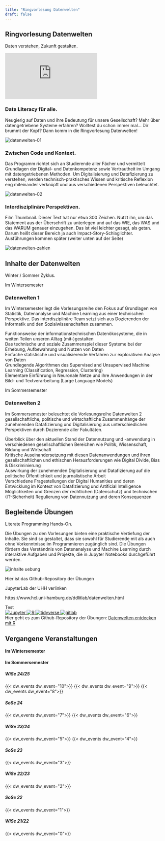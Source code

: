 ```yaml
---
title: "Ringvorlesung Datenwelten"
draft: false
---
```


<section>
    <div class="section-title">
        <h2>Ringvorlesung Datenwelten</h2>
        <p>Daten verstehen, Zukunft gestalten.</p>
    </div>
    <div class="wide-image datenwelten-movie-container">
        <iframe class="datenwelten-movie" src='https://lecture2go.uni-hamburg.de/o/iframe/?obj=71206'  title='Video: Warum DATENWELTEN eine Vorlesung für Dich ist!' frameborder='0' allowfullscreen></iframe>
    </div>
    <div class="row">
        <div class="starter-content-area">
            <h3>Data Literacy für alle.</h3>
            <p>Neugierig auf Daten und ihre Bedeutung für unsere Gesellschaft? Mehr über datengetriebene Systeme erfahren? Wolltest du schon immer mal... Dir brummt der Kopf? Dann komm in die Ringvorlesung Datenwelten!</p>
        </div>
        <div class="starter-image-area">
            <img src="/images/datenwelten/lehre_david_01.png" alt="datenwelten-01">
        </div>
    </div>
    <div class="row reverse">
        <div class="starter-content-area">
            <h3>Zwischen Code und Kontext.</h3>
            <p>Das Programm richtet sich an Studierende aller Fächer und vermittelt Grundlagen der Digital- und Datenkompetenz sowie Vertrautheit im Umgang mit datengetriebenen Methoden. Um Digitalisierung und Datafizierung zu verstehen, werden technisch-praktisches Wissen und kritische Reflexion eng miteinander verknüpft und aus verschiedenen Perspektiven beleuchtet.</p>
        </div>
        <div class="starter-image-area">
            <img src="/images/datenwelten/lehre_david_01.png" alt="datenwelten-02">
        </div>
    </div>
    <div class="row">
        <div class="starter-content-area">
            <h3>Interdisziplinäre Perspektiven.</h3>
            <p>Film Thumbnail. Dieser Text hat nur etwa 300 Zeichen. Nutzt ihn, um das Statement aus der Überschrift zu unterlegen und auf das WIE, das WAS und das WARUM genauer einzugehen. Das ist viel leichter gesagt, als getan. Darum heißt dieser Bereich ja auch Impact-Story-Schlaglichter. Ausführungen kommen später (weiter unten auf der Seite)</p>
        </div>
        <div class="starter-image-area">
            <img src="/images/datenwelten/zahlen.svg" alt="datenwelten-zahlen">
        </div>
    </div>
    </section>





<section>
    <div class="section-title">
        <h2>Inhalte der Datenwelten</h2>
        <p>Winter / Sommer Zyklus.</p>
    </div>
    <div class="dw-content">
        <div class="dw-content-card">
            <p class="dw-pretitle">Im Wintersemester</p>
            <h3>Datenwelten 1</h3>
            <p>Im Wintersemester legt die Vorlesungsreihe den Fokus auf Grundlagen von Statistik, Datenanalyse und Machine Learning aus einer technischen Perspektive. Das interdisziplinäre Team setzt sich aus Dozierenden der Informatik und den Sozialwissenschaften zusammen.</p>
            <div class="grid grid-datenwelten-inhalte">
                <i class="codicon codicon-debug-disconnect"></i>
                <div>Funktionsweise der informationstechnischen Datenökosysteme, die in weiten Teilen unseren Alltag (mit-)gestalten</div>
                <i class="codicon codicon-cloud-upload"></i>
                <div>Das technische und soziale Zusammenspiel dieser Systeme bei der Erhebung, Aufbewahrung und Nutzen von Daten</div>
                <i class="codicon codicon-graph-scatter"></i>
                <div>Einfache statistische und visualisierende Verfahren zur explorativen Analyse von Daten</div>
                <i class="codicon codicon-debug-alt"></i>
                <div>Grundlegende Algorithmen des Supervised and Unsupervised Machine Learning (Classification, Regression, Clustering)</div>
                <i class="codicon codicon-combine"></i>
                <div>Elementare Einführung in Neuronale Netze und ihre Anwendungen in der Bild- und Textverarbeitung (Large Language Models)</div>
            </div>
        </div>
        <div class="dw-content-card">
            <p class="dw-pretitle">Im Sommersemester</p>
            <h3>Datenwelten 2</h3>
            <p>Im Sommersemester beleuchtet die Vorlesungsreihe Datenwelten 2 gesellschaftliche, politische und wirtschaftliche Zusammenhänge der zunehmenden Datafizierung und Digitalisierung aus unterschiedlichen Perspektiven durch Dozierende aller Fakultäten.</p>
            <div class="grid grid-datenwelten-inhalte">
                <i class="codicon codicon-telescope"></i>
                <div>Überblick über den aktuellen Stand der Datennutzung und -anwendung in verschiedenen gesellschaftlichen Bereichen wie Politik, Wissenschaft, Bildung und Wirtschaft</div>
                <i class="codicon codicon-organization"></i>
                <div>Kritische Auseinandersetzung mit diesen Datenanwendungen und ihren gesellschaftlichen und ethischen Herausforderungen wie Digital Divide, Bias & Diskriminierung</div>
                <i class="codicon codicon-device-camera"></i>
                <div>Auswirkung der zunehmenden Digitalisierung und Datafizierung auf die politische Öffentlichkeit und journalistische Arbeit</div>
                <i class="codicon codicon-book"></i>
                <div>Verschiedene Fragestellungen der Digital Humanities und deren Entwicklung im Kontext von Datafizierung und Artificial Intelligence</div>
                <i class="codicon codicon-law"></i>
                <div>Möglichkeiten und Grenzen der rechtlichen (Datenschutz) und technischen (IT-Sicherheit) Regulierung von Datennutzung und deren Konsequenzen</div>
            </div>
        </div>
    </div>









<section>
    <div class="section-title">
        <h2>Begleitende Übungen</h2>
        <p>Literate Programming Hands-On.</p>
    </div>
    <div class="wide-text">
    <p>
      Die Übungen zu den Vorlesungen bieten eine praktische Vertiefung der Inhalte. Sie sind so gestaltet, dass sie sowohl für Studierende mit als auch ohne Vorkenntnisse im Programmieren zugänglich sind. Die Übungen fördern das Verständnis von Datenanalyse und Machine Learning durch interaktive Aufgaben und Projekte, die in Jupyter Notebooks durchgeführt werden. 
      </p>
    <div class="wide-image">
        <img src="/images/datenwelten/uebung.png" alt="inhalte uebung">
    </div>
    <p>Hier ist das Github-Repository der Übungen</p>
    <p>JupyterLab der UHH verlinken</p>
    <p>https://www.hcl.uni-hamburg.de/ddlitlab/datenwelten.html</p>
    </div>
    <div class="dw-uebung-grid">
        <div class="dw-uebung-card">
            Test
        </div>
    </div>
    <div class="row">
        <a href="https://jupyter.org/">
        <img src="/svg/jupyter.svg" alt="Jupyter" class="logo-big logo-bigger">
        </a>
        <a href="https://www.r-project.org/">
        <img src="/svg/R.svg" alt="R" class="logo-big logo-bigger">
        </a>
        <a href="https://www.tidyverse.org/">
        <img src="/svg/tidyverse.svg" alt="tidyverse" class="logo-big logo-bigger">
        </a>
        <a href="https://about.gitlab.com/">
        <img src="/svg/gitlab_only.svg" alt="gitlab" class="logo-big logo-bigger">
        </a>
      </div>
    <div>
        Hier geht es zum Github-Repository der Übungen: <a href="https://github.com/uhh-hcds/Datenwelten-entdecken-mit-R">Datenwelten entdecken mit R</a>
    </div>
    <!-- <div class="grid-uebung">
        <div class="grid-uebung-card">
            <p class="grid-uebung-label">Focus: Winter</p>
            <ul>
            <li>Classification</li>
            <li>Regression</li>
            <li>Clustering</li>
            <li>Neural Networks</li>
            </ul>
            <p class="grid-uebung-label">Model</p>
        </div>
        <div class="grid-uebung-card">
            <p class="grid-uebung-label">Grundlagen</p>
            <ul>
            <li>Import</li>
            <li>Tidy</li>
            <li>Visualize</li>
            <li>Transform</li>
            <li>Communicate</li>
            </ul>
            <p class="grid-uebung-label">Model</p>
            <div>
                <h2>BASICS</h2>
                <h3>Import</h3>
                <h3>Tidy</h3>
                <h3>Visualize</h3>
                <h3>Transform</h3>
                <h3>Communicate</h3>
            </div>
            <div class="section-label">ANALYZE</div>
        </div>
        <div class="grid-item focus-summer">
            <div>
                <h2>FOCUS: SUMMER</h2>
                <h3>APIs</h3>
                <h3>Web Scraping</h3>
                <h3>Open Repositories</h3>
            </div>
            <div class="section-label">COLLECT</div>
        </div>
        <div class="grid-item coding">
            <div class="icon">&lt;/&gt;</div>
            <div class="main-label">CODING</div>
        </div>
        <div class="grid-item google-colab">
            <h2>Google Colab</h2>
        </div>
        <div class="grid-item jupyter">
            <h3>Jupyter Notebooks</h3>
            <h3>JupyterHub</h3>
            <h3>Git</h3>
            <h3>UHHGPT</h3>
        </div>
        <div class="grid-item rstudio">
            <h3>RStudio</h3>
            <h3>Quarto</h3>
        </div>
        <div class="grid-item tools">
            <div class="icon">🔧</div>
            <div class="main-label">TOOLS</div>
        </div>
        <div class="grid-item empty">
        </div>
        <div class="grid-item ai-ethics">
            <h3>AI Images</h3>
            <h3>Ethics & Bias</h3>
            <h3>Datafication</h3>
        </div>
        <div class="grid-item reflection">
            <div class="icon">📊</div>
            <div class="main-label">REFLECTION</div>
        </div>
    </div> -->
</section>



<section>
    <div class="section-title">
        <h2>Vergangene Veranstaltungen</h2>
    </div>
    <div class="dw-events">
        <div class="grid grid-dw-events">
            <div>
                <h4 class="dw-pretitle">Im Wintersemester</p>
            </div>
            <div>
                <h4 class="dw-pretitle">Im Sommersemester</h4>
            </div>
            <div>
                <h5>WiSe 24/25</h5>
                {{< dw_events dw_event="10">}}
                {{< dw_events dw_event="9">}}
                {{< dw_events dw_event="8">}}
            </div>
            <div>
                <h5>SoSe 24</h5>
                {{< dw_events dw_event="7">}}
                {{< dw_events dw_event="6">}}
            </div>        
            <div>
                <h5>WiSe 23/24</h5>
                {{< dw_events dw_event="5">}}
                {{< dw_events dw_event="4">}}
            </div>
            <div>
                <h5>SoSe 23</h5>
                {{< dw_events dw_event="3">}}
                </div>
            <div>
                <h5>WiSe 22/23</h5>
                {{< dw_events dw_event="2">}}
            </div>
            <div>
                <h5>SoSe 22</h5>
                {{< dw_events dw_event="1">}}
            </div>
            <div>
                <h5>WiSe 21/22</h5>
                {{< dw_events dw_event="0">}}
            </div>
        </div>
    </div>
</section>